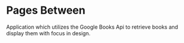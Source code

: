 # Pages Between
Application which utilizes the Google Books Api to retrieve books and display them with focus in design.